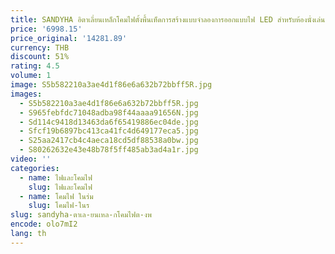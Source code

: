 ```yaml
---
title: SANDYHA อิตาเลี่ยนเหล็กโคมไฟตั้งพื้นเห็ดการสร้างแบบจําลองการออกแบบไฟ LED สําหรับห้องนั่งเล่นห้องนอนตกแต่งโคมไฟในร่ม
price: '6998.15'
price_original: '14281.89'
currency: THB
discount: 51%
rating: 4.5
volume: 1
image: S5b582210a3ae4d1f86e6a632b72bbff5R.jpg
images:
  - S5b582210a3ae4d1f86e6a632b72bbff5R.jpg
  - S965febfdc71048adba98f44aaaa91656N.jpg
  - Sd114c9418d13463da6f65419886ec04de.jpg
  - Sfcf19b6897bc413ca41fc4d649177eca5.jpg
  - S25aa2417cb4c4aeca18cd5df88538a0bw.jpg
  - S80262632e43e48b78f5ff485ab3ad4a1r.jpg
video: ''
categories:
  - name: ไฟและโคมไฟ
    slug: ไฟและโคมไฟ
  - name: โคมไฟ ในร่ม
    slug: โคมไฟ-ในร
slug: sandyha-ตาเล-ยนเหล-กโคมไฟต-งพ
encode: olo7mI2
lang: th
---
```

  
